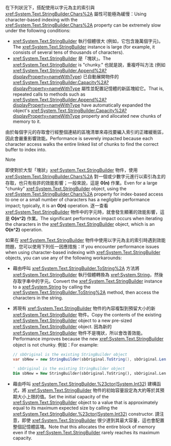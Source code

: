 <span data-ttu-id="cd44e-101">在下列狀況下，搭配使用以字元為主的索引與 <xref:System.Text.StringBuilder.Chars%2A> 屬性可能極為緩慢：</span><span class="sxs-lookup"><span data-stu-id="cd44e-101">Using character-based indexing with the <xref:System.Text.StringBuilder.Chars%2A> property can be extremely slow under the following conditions:</span></span>

- <span data-ttu-id="cd44e-102"><xref:System.Text.StringBuilder> 執行個體很大 (例如，它包含幾萬個字元)。</span><span class="sxs-lookup"><span data-stu-id="cd44e-102">The <xref:System.Text.StringBuilder> instance is large (for example, it consists of several tens of thousands of characters).</span></span>
- <span data-ttu-id="cd44e-103"><xref:System.Text.StringBuilder> 是「塊狀」。</span><span class="sxs-lookup"><span data-stu-id="cd44e-103">The <xref:System.Text.StringBuilder> is "chunky."</span></span> <span data-ttu-id="cd44e-104">也就是說，重複呼叫方法 (例如 <xref:System.Text.StringBuilder.Append%2A?displayProperty=nameWithType>) 已自動展開物件的 <xref:System.Text.StringBuilder.Capacity%2A?displayProperty=nameWithType> 屬性並配置記憶體的新區塊給它。</span><span class="sxs-lookup"><span data-stu-id="cd44e-104">That is, repeated calls to methods such as <xref:System.Text.StringBuilder.Append%2A?displayProperty=nameWithType> have automatically expanded the object's <xref:System.Text.StringBuilder.Capacity%2A?displayProperty=nameWithType> property and allocated new chunks of memory to it.</span></span>

<span data-ttu-id="cd44e-105">由於每個字元的存取會行經整個連結的區塊清單來尋找要編入索引的正確緩衝區，因此會嚴重影響效能。</span><span class="sxs-lookup"><span data-stu-id="cd44e-105">Performance is severely impacted because each character access walks the entire linked list of chunks to find the correct buffer to index into.</span></span>

> [!NOTE]
>  <span data-ttu-id="cd44e-106">即使對於大型「塊狀」<xref:System.Text.StringBuilder> 物件，使用 <xref:System.Text.StringBuilder.Chars%2A> 對一個或少數字元進行以索引為主的存取，也只有些許的效能影響；一般來說，這是 **0(n)** 作業。</span><span class="sxs-lookup"><span data-stu-id="cd44e-106">Even for a large "chunky" <xref:System.Text.StringBuilder> object, using the <xref:System.Text.StringBuilder.Chars%2A> property for index-based access to one or a small number of characters has a negligible performance impact; typically, it is an **0(n)** operation.</span></span> <span data-ttu-id="cd44e-107">逐一查看 <xref:System.Text.StringBuilder> 物件中的字元時，就會發生顯著的效能影響，這是 **O(n^2)** 作業。</span><span class="sxs-lookup"><span data-stu-id="cd44e-107">The significant performance impact occurs when iterating the characters in the <xref:System.Text.StringBuilder> object, which is an **O(n^2)** operation.</span></span> 

<span data-ttu-id="cd44e-108">如果在 <xref:System.Text.StringBuilder> 物件中使用以字元為主的索引時遇到效能問題，您可以使用下列任一因應措施：</span><span class="sxs-lookup"><span data-stu-id="cd44e-108">If you encounter performance issues when using character-based indexing with <xref:System.Text.StringBuilder> objects, you can use any of the following workarounds:</span></span>

- <span data-ttu-id="cd44e-109">藉由呼叫 <xref:System.Text.StringBuilder.ToString%2A> 方法將 <xref:System.Text.StringBuilder> 執行個體轉換為 <xref:System.String>，然後存取字串中的字元。</span><span class="sxs-lookup"><span data-stu-id="cd44e-109">Convert the <xref:System.Text.StringBuilder> instance to a <xref:System.String> by calling the <xref:System.Text.StringBuilder.ToString%2A> method, then access the characters in the string.</span></span>

- <span data-ttu-id="cd44e-110">將現有 <xref:System.Text.StringBuilder> 物件的內容複製到預留大小的新 <xref:System.Text.StringBuilder> 物件。</span><span class="sxs-lookup"><span data-stu-id="cd44e-110">Copy the contents of the existing <xref:System.Text.StringBuilder> object to a new pre-sized <xref:System.Text.StringBuilder> object.</span></span> <span data-ttu-id="cd44e-111">因為新的 <xref:System.Text.StringBuilder> 物件不是塊狀，所以會改善效能。</span><span class="sxs-lookup"><span data-stu-id="cd44e-111">Performance improves because the new <xref:System.Text.StringBuilder> object is not chunky.</span></span> <span data-ttu-id="cd44e-112">例如：</span><span class="sxs-lookup"><span data-stu-id="cd44e-112">For example:</span></span>

   ```csharp
   // sbOriginal is the existing StringBuilder object
   var sbNew = new StringBuilder(sbOriginal.ToString(), sbOriginal.Length);
   ```
   ```vb
   ' sbOriginal is the existing StringBuilder object
   Dim sbNew = New StringBuilder(sbOriginal.ToString(), sbOriginal.Length)
   ```
- <span data-ttu-id="cd44e-113">藉由呼叫 <xref:System.Text.StringBuilder.%23ctor(System.Int32)> 建構函式，將 <xref:System.Text.StringBuilder> 物件的初始容量設定為大約等於其預期大小上限的值。</span><span class="sxs-lookup"><span data-stu-id="cd44e-113">Set the initial capacity of the <xref:System.Text.StringBuilder> object to a value that is approximately equal to its maximum expected size by calling the <xref:System.Text.StringBuilder.%23ctor(System.Int32)> constructor.</span></span> <span data-ttu-id="cd44e-114">請注意，即使 <xref:System.Text.StringBuilder> 很少達到其最大容量，這也會配置整個記憶體區塊。</span><span class="sxs-lookup"><span data-stu-id="cd44e-114">Note that this allocates the entire block of memory even if the <xref:System.Text.StringBuilder> rarely reaches its maximum capacity.</span></span>

